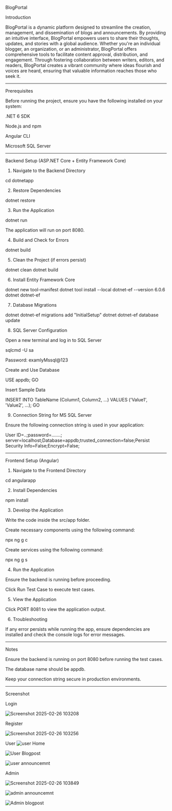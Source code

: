 BlogPortal

Introduction

BlogPortal is a dynamic platform designed to streamline the creation, management, and dissemination of blogs and announcements. By providing an intuitive interface, BlogPortal empowers users to share their thoughts, updates, and stories with a global audience. Whether you're an individual blogger, an organization, or an administrator, BlogPortal offers comprehensive tools to facilitate content approval, distribution, and engagement. Through fostering collaboration between writers, editors, and readers, BlogPortal creates a vibrant community where ideas flourish and voices are heard, ensuring that valuable information reaches those who seek it.


---

Prerequisites

Before running the project, ensure you have the following installed on your system:

.NET 6 SDK

Node.js and npm

Angular CLI

Microsoft SQL Server



---

Backend Setup (ASP.NET Core + Entity Framework Core)

1. Navigate to the Backend Directory

cd dotnetapp

2. Restore Dependencies

dotnet restore

3. Run the Application

dotnet run

The application will run on port 8080.

4. Build and Check for Errors

dotnet build

5. Clean the Project (if errors persist)

dotnet clean
dotnet build

6. Install Entity Framework Core

dotnet new tool-manifest
dotnet tool install --local dotnet-ef --version 6.0.6
dotnet dotnet-ef

7. Database Migrations

dotnet dotnet-ef migrations add "InitialSetup"
dotnet dotnet-ef database update

8. SQL Server Configuration

Open a new terminal and log in to SQL Server

sqlcmd -U sa

Password: examlyMssql@123

Create and Use Database

USE appdb;
GO

Insert Sample Data

INSERT INTO TableName (Column1, Column2, ...) VALUES ('Value1', 'Value2', ...);
GO

9. Connection String for MS SQL Server

Ensure the following connection string is used in your application:

User ID=..;password=.......; server=localhost;Database=appdb;trusted_connection=false;Persist Security Info=False;Encrypt=False;


---

Frontend Setup (Angular)

1. Navigate to the Frontend Directory

cd angularapp

2. Install Dependencies

npm install

3. Develop the Application

Write the code inside the src/app folder.

Create necessary components using the following command:

npx ng g c <component-name>

Create services using the following command:

npx ng g s <service-name>


4. Run the Application

Ensure the backend is running before proceeding.

Click Run Test Case to execute test cases.

5. View the Application

Click PORT 8081 to view the application output.

6. Troubleshooting

If any error persists while running the app, ensure dependencies are installed and check the console logs for error messages.


---

Notes

Ensure the backend is running on port 8080 before running the test cases.

The database name should be appdb.

Keep your connection string secure in production environments.


---

Screenshot


Login

![Screenshot 2025-02-26 103208](https://github.com/user-attachments/assets/9a4b49e6-a13e-4e1d-94dc-cd0ca2960ced)


Register



![Screenshot 2025-02-26 103256](https://github.com/user-attachments/assets/43be6461-4770-4557-9f35-20f17ff4a28c)

User
![user Home](https://github.com/user-attachments/assets/4687b45b-5a1e-48e7-82f9-e01b118f2191)



![User Blogpost](https://github.com/user-attachments/assets/10cca56c-1873-40de-a406-06fa8739731f)

![user announcemnt](https://github.com/user-attachments/assets/414ff592-614f-42c4-a59d-3c21b761956f)


Admin

![Screenshot 2025-02-26 103849](https://github.com/user-attachments/assets/472f08d2-2785-4ae3-92d0-e9ed29121467)

![admin announcemnt](https://github.com/user-attachments/assets/197f9db9-66a0-43b9-8066-45580bda098c)


![Admin blogpost](https://github.com/user-attachments/assets/e1394a38-ebf9-4fe0-aefc-2d1e09111703)


